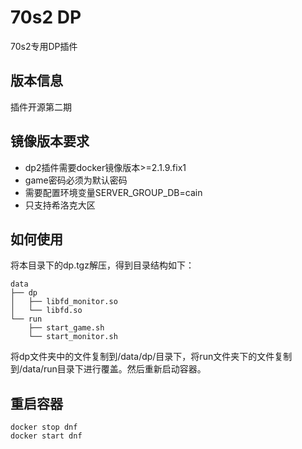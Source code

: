 # 70s2 DP

70s2专用DP插件

## 版本信息
插件开源第二期

## 镜像版本要求

* dp2插件需要docker镜像版本>=2.1.9.fix1
* game密码必须为默认密码
* 需要配置环境变量SERVER_GROUP_DB=cain
* 只支持希洛克大区

## 如何使用
将本目录下的dp.tgz解压，得到目录结构如下：
```shell
data
├── dp
│   ├── libfd_monitor.so
│   └── libfd.so
└── run
    ├── start_game.sh
    └── start_monitor.sh
```
将dp文件夹中的文件复制到/data/dp/目录下，将run文件夹下的文件复制到/data/run目录下进行覆盖。然后重新启动容器。

## 重启容器
```shell
docker stop dnf
docker start dnf
```
